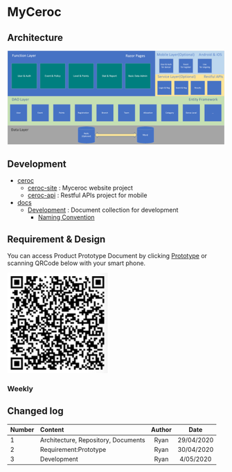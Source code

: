 # MyCeroc

## Architecture
![Architecture](imgs/architecture.png)

## Development

* [ceroc](https://github.com/myceroc/ceroc)
	* [ceroc-site](https://github.com/myceroc/ceroc/tree/master/ceroc-site) : Myceroc website project
	* [ceroc-api](https://github.com/myceroc/ceroc/tree/master/ceroc-api) : Restful APIs project for mobile
* [docs](https://github.com/myceroc/docs)
	* [Development](https://github.com/myceroc/docs/tree/master/Development) : Document collection for development
		* [Naming Convention](https://github.com/myceroc/docs/blob/master/Development/C%23_Naming_Convention.md) 

## Requirement & Design
You can access Product Prototype Document by clicking [Prototype](https://free.modao.cc/app/cc09d5330f81257480da99c67f87ff65319253fc?simulator_type=device&sticky) or scanning QRCode below with your smart phone.

![prd](imgs/prd-qrcode.jpg)

### Weekly

## Changed log
| Number | Content | Author  | Date |
|:----- |:-----|:-----:| :-----:|
| 1   |Architecture, Repository, Documents| Ryan | 29/04/2020 |
|2    |Requirement:Prototype| Ryan|30/04/2020|
|3|Development| Ryan|4/05/2020|

